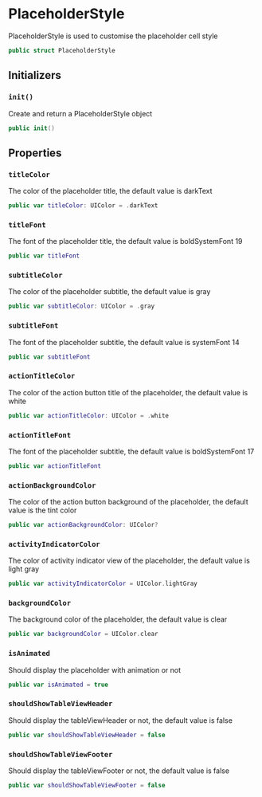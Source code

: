 # PlaceholderStyle

PlaceholderStyle is used to customise the placeholder cell style

``` swift
public struct PlaceholderStyle 
```

## Initializers

### `init()`

Create and return a PlaceholderStyle object

``` swift
public init() 
```

## Properties

### `titleColor`

The color of the placeholder title, the default value is darkText

``` swift
public var titleColor: UIColor = .darkText
```

### `titleFont`

The font of the placeholder title, the default value is boldSystemFont 19

``` swift
public var titleFont 
```

### `subtitleColor`

The color of the placeholder subtitle, the default value is gray

``` swift
public var subtitleColor: UIColor = .gray
```

### `subtitleFont`

The font of the placeholder subtitle, the default value is  systemFont 14

``` swift
public var subtitleFont 
```

### `actionTitleColor`

The color of the action button title of the placeholder, the default value is white

``` swift
public var actionTitleColor: UIColor = .white
```

### `actionTitleFont`

The font of the placeholder subtitle, the default value is  boldSystemFont 17

``` swift
public var actionTitleFont 
```

### `actionBackgroundColor`

The color of the action button background of the placeholder, the default value is the tint color

``` swift
public var actionBackgroundColor: UIColor?
```

### `activityIndicatorColor`

The color of activity indicator view of the placeholder, the default value is light gray

``` swift
public var activityIndicatorColor = UIColor.lightGray
```

### `backgroundColor`

The background color of the placeholder, the default value is clear

``` swift
public var backgroundColor = UIColor.clear
```

### `isAnimated`

Should display the placeholder with animation or not

``` swift
public var isAnimated = true
```

### `shouldShowTableViewHeader`

Should display the tableViewHeader or not, the default value is false

``` swift
public var shouldShowTableViewHeader = false
```

### `shouldShowTableViewFooter`

Should display the tableViewFooter or not, the default value is  false

``` swift
public var shouldShowTableViewFooter = false
```
